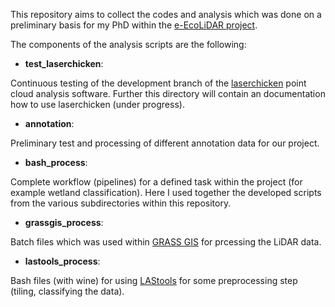 This repository aims to collect the codes and analysis which was done on a preliminary basis for my PhD within the [e-EcoLiDAR project](https://www.esciencecenter.nl/project/eecolidar).  

The components of the analysis scripts are the following:

- **test_laserchicken**: 

Continuous testing of the development branch of the [laserchicken](https://github.com/eEcoLiDAR/laserchicken) point cloud analysis software. Further this directory will contain an documentation how to use laserchicken (under progress). 

- **annotation**:

Preliminary test and processing of different annotation data for our project. 

- **bash_process**:

Complete workflow (pipelines) for a defined task within the project (for example wetland classification). Here I used together the developed scripts from the various subdirectories within this repository.

- **grassgis_process**:

Batch files which was used within [GRASS GIS](https://grass.osgeo.org/) for prcessing the LiDAR data. 

- **lastools_process**:

Bash files (with wine) for using [LAStools](https://rapidlasso.com/lastools/) for some preprocessing step (tiling, classifying the data). 
